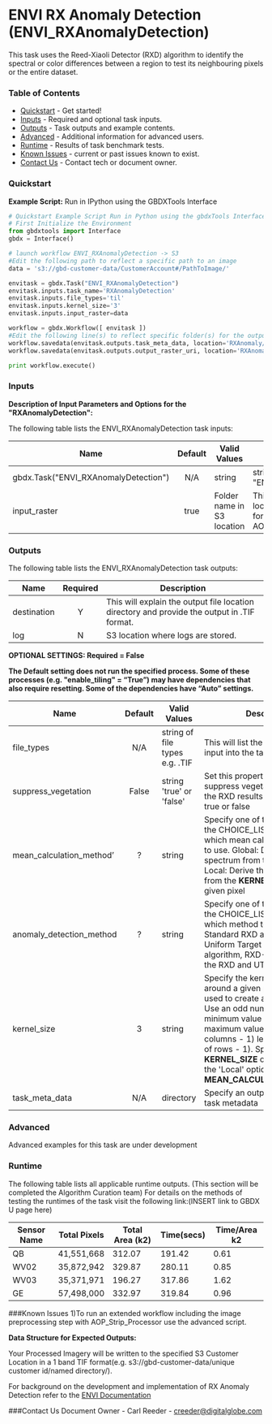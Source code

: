 # ENVI RX Anomaly Detection (ENVI_RXAnomalyDetection)

This task uses the Reed-Xiaoli Detector (RXD) algorithm to identify the spectral or color differences between a region to test its neighbouring pixels or the entire dataset.

### Table of Contents
 * [Quickstart](#quickstart) - Get started!
 * [Inputs](#inputs) - Required and optional task inputs.
 * [Outputs](#outputs) - Task outputs and example contents.
 * [Advanced](#advanced) - Additional information for advanced users.
 * [Runtime](#runtime) - Results of task benchmark tests.
 * [Known Issues](#known-issues) - current or past issues known to exist.
 * [Contact Us](#contact-us) - Contact tech or document owner.

### Quickstart

**Example Script:** Run in IPython using the GBDXTools Interface

```python
# Quickstart Example Script Run in Python using the gbdxTools Interface.  The script will produce a single band tif file showing areas of anomaly.
# First Initialize the Environment
from gbdxtools import Interface
gbdx = Interface()

# launch workflow ENVI_RXAnomalyDetection -> S3
#Edit the following path to reflect a specific path to an image
data = 's3://gbd-customer-data/CustomerAccount#/PathToImage/'

envitask = gbdx.Task("ENVI_RXAnomalyDetection")
envitask.inputs.task_name='RXAnomalyDetection'
envitask.inputs.file_types='til'
envitask.inputs.kernel_size='3'
envitask.inputs.input_raster=data

workflow = gbdx.Workflow([ envitask ])
#Edit the following line(s) to reflect specific folder(s) for the output file (example location provided)
workflow.savedata(envitask.outputs.task_meta_data, location='RXAnomaly/metatdata/envi_task_output')
workflow.savedata(envitask.outputs.output_raster_uri, location='RXAnomaly/envi_task_output')

print workflow.execute()
```

### Inputs
**Description of Input Parameters and Options for the "RXAnomalyDetection":**

The following table lists the ENVI_RXAnomalyDetection task inputs:

Name                                |       Default         |        Valid Values             |   Description
------------------------------------|:---------------------:|---------------------------------|-----------------
gbdx.Task("ENVI_RXAnomalyDetection")|          N/A          | string                          | string of task name "ENVI_RXAnomalyDetection"
input_raster                        |         true          | Folder name in S3 location      | This will explain the input file location in either the DG 1b format or following the AOP_Strip_Processor


### Outputs

The following table lists the ENVI_RXAnomalyDetection task outputs:

Name        | Required |   Description
------------|:--------:|-----------------
destination |     Y    | This will explain the output file location directory and provide the output in .TIF format.
log         |     N    | S3 location where logs are stored.


**OPTIONAL SETTINGS: Required = False**

**The Default setting does not run the specified process. Some of these processes (e.g. "enable_tiling" = “True”) may have dependencies that also require resetting. Some of the dependencies have “Auto” settings.**

Name                         |       Default         |        Valid Values             |   Description
-----------------------------|:---------------------:|---------------------------------|-----------------
file_types                   |          N/A          | string of file types e.g. .TIF  | This will list the file type to use as input into the task
suppress_vegetation          |         False         | string 'true' or 'false'        | Set this property to true to suppress vegetation anomalies in the RXD results. The options are true or false
mean\_calculation_method’    |           ?           | string                          | Specify one of the values from the CHOICE_LIST, indicating which mean calculation method to use.  Global: Derive the mean spectrum from the full dataset, Local: Derive the mean spectrum from the **KERNEL\_SIZE** around a given pixel
anomaly\_detection_method    |           ?           | string                          | Specify one of the values from the CHOICE_LIST, indicating which method to use. RXD: Standard RXD algorithm, UTD: Uniform Target Detector algorithm, RXD-UTD: Hybrid of the RXD and UTD algorithms
kernel_size                  |           3           | string                          | Specify the kernel size in pixels, around a given pixel that will be used to create a mean spectrum.  Use an odd number. The minimum value is 3, and the maximum value is (number of columns - 1) less than (number of rows - 1).  Specify **KERNEL_SIZE** only when using the 'Local' option for **MEAN\_CALCULATION_METHOD.**
task\_meta_data              |          N/A          | directory                       | Specify an output location for task metadata

### Advanced
Advanced examples for this task are under development

### Runtime

The following table lists all applicable runtime outputs. (This section will be completed the Algorithm Curation team)
For details on the methods of testing the runtimes of the task visit the following link:(INSERT link to GBDX U page here)

  Sensor Name  |  Total Pixels  |  Total Area (k2)  |  Time(secs)  |  Time/Area k2
--------|:----------:|-----------|----------------|---------------
QB | 41,551,668 | 312.07 | 191.42 | 0.61 |
WV02|35,872,942|329.87|280.11	 | 0.85|
WV03|35,371,971|196.27|317.86	|1.62|
GE| 57,498,000|332.97|319.84|	0.96|

###Known Issues
1)To run an extended workflow including the image preprocessing step with AOP_Strip_Processor use the advanced script.

**Data Structure for Expected Outputs:**

Your Processed Imagery will be written to the specified S3 Customer Location in a 1 band TIF format(e.g.  s3://gbd-customer-data/unique customer id/named directory/).  


For background on the development and implementation of RX Anomaly Detection refer to the [ENVI Documentation](https://www.harrisgeospatial.com/docs/rxanomalydetection.html)

###Contact Us
Document Owner - Carl Reeder - creeder@digitalglobe.com
